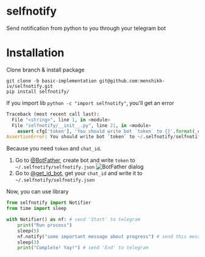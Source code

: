 # selfnotify
Send notification from python to you through your telegram bot

# Installation
Clone branch & install package
```
git clone -b basic-implementation git@github.com:menshikh-iv/selfnotify.git
pip install selfnotify/
```

If you import lib `python -c "import selfnotify"`, you'll get an error

```python
Traceback (most recent call last):
  File "<string>", line 1, in <module>
  File "selfnotify/__init__.py", line 21, in <module>
    assert cfg['token'], 'You should write bot `token` to {}'.format(_config_path)
AssertionError: You should write bot `token` to ~/.selfnotify/selfnotify.json
```
Because you need `token` and `chat_id`.

1. Go to [@BotFather](https://telegram.me/botfather), create bot and write `token` to `~/.selfnotify/selfnotify.json`
![BotFather dialog](https://cdn-images-1.medium.com/max/800/1*xbpFyoKNP1jNBLlBguTS_g.png)
2. Go to [@get_id_bot](https://telegram.me/get_id_bot), get your  `chat_id` and write it to `~/.selfnotify/selfnotify.json`

Now, you can use library

```python
from selfnotify import Notifier
from time import sleep

with Notifier() as nf: # send 'Start' to telegram
    print("Run process")
    sleep(5)
    nf.notify("some important message about progress") # send this message too
    sleep(3)
    print("Complete! Yay!") # send 'End' to telegram
```
